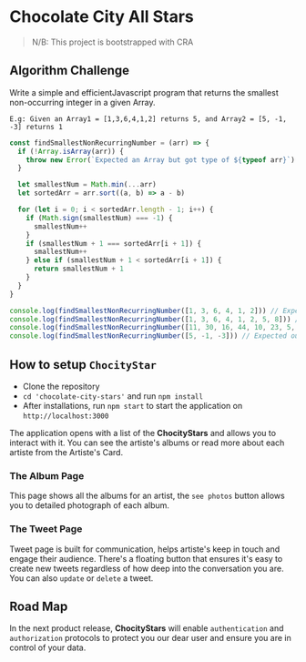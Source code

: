 # Chocolate City All Stars

> N/B: This project is bootstrapped with CRA

## Algorithm Challenge

Write a simple and efficientJavascript program that returns the smallest non-occurring integer in a given Array.

`E.g: Given an Array1 = [1,3,6,4,1,2] returns 5, and Array2 = [5, -1, -3] returns 1`

```js
const findSmallestNonRecurringNumber = (arr) => {
  if (!Array.isArray(arr)) {
    throw new Error(`Expected an Array but got type of ${typeof arr}`)
  }

  let smallestNum = Math.min(...arr)
  let sortedArr = arr.sort((a, b) => a - b)

  for (let i = 0; i < sortedArr.length - 1; i++) {
    if (Math.sign(smallestNum) === -1) {
      smallestNum++
    }
    if (smallestNum + 1 === sortedArr[i + 1]) {
      smallestNum++
    } else if (smallestNum + 1 < sortedArr[i + 1]) {
      return smallestNum + 1
    }
  }
}

console.log(findSmallestNonRecurringNumber([1, 3, 6, 4, 1, 2])) // Expected output 5
console.log(findSmallestNonRecurringNumber([1, 3, 6, 4, 1, 2, 5, 8])) // Expected output 7
console.log(findSmallestNonRecurringNumber([11, 30, 16, 44, 10, 23, 5, 18])) // Expected output 6
console.log(findSmallestNonRecurringNumber([5, -1, -3])) // Expected output 1
```

## How to setup `ChocityStar`

- Clone the repository
- `cd 'chocolate-city-stars'` and run `npm install`
- After installations, run `npm start` to start the application on `http://localhost:3000`

The application opens with a list of the **ChocityStars** and allows you to interact with it. You can see the artiste's albums or read more about each artiste from the Artiste's Card.

### The Album Page

This page shows all the albums for an artist, the `see photos` button allows you to detailed photograph of each album.

### The Tweet Page

Tweet page is built for communication, helps artiste's keep in touch and engage their audience. There's a floating button that ensures it's easy to create new tweets regardless of how deep into the conversation you are. You can also `update` or `delete` a tweet.

## Road Map

In the next product release, **ChocityStars** will enable `authentication` and `authorization` protocols to protect you our dear user and ensure you are in control of your data.
